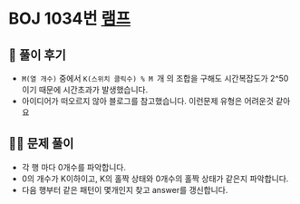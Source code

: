 # BOJ 1034번 [램프](https://www.acmicpc.net/problem/1034)

## 🌈 풀이 후기
* `M(열 개수)` 중에서  `K(스위치 클릭수) % M `개 의 조합을 구해도 시간복잡도가 2^50 이기 때문에 시간초과가 발생했습니다.
* 아이디어가 떠오르지 않아 블로그를 참고했습니다. 이런문제 유형은 어려운것 같아요

## 👩‍🏫 문제 풀이
* 각 행 마다 0개수를 파악합니다.
* 0의 개수가 K이하이고,  K의 홀짝 상태와 0개수의 홀짝 상태가 같은지 파악합니다.
* 다음 행부터 같은 패턴이 몇개인지 찾고 answer를 갱신합니다.

